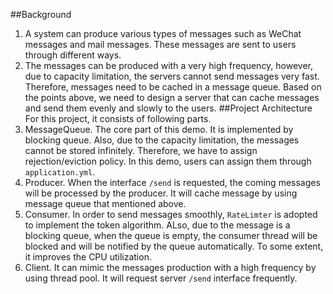 ##Background
1. A system can produce various types of messages such as WeChat messages and mail messages. These messages are sent to users through different ways.
2. The messages can be produced with a very high frequency, however, due to capacity limitation, the servers cannot send messages very fast. Therefore, messages need to be cached in a message queue.
Based on the points above, we need to design a server that can cache messages and send them evenly and slowly to the users.
##Project Architecture
For this project, it consists of following parts.
1. MessageQueue. The core part of this demo. It is implemented by blocking queue. Also, due to the capacity limitation, the messages cannot be stored infinitely. Therefore, we have to assign
rejection/eviction policy. In this demo, users can assign them through `application.yml`.
2. Producer. When the interface `/send` is requested, the coming messages will be processed by the producer. It will cache message by using message queue that mentioned above.
3. Consumer. In order to send messages smoothly, `RateLimter` is adopted to implement the token algorithm. ALso, due to the message is a blocking queue, when the queue is empty, the consumer thread will be blocked and will be notified by the queue automatically. To some extent, it improves the CPU utilization.
4. Client. It can mimic the messages production with a high frequency by using thread pool. It will request server `/send` interface frequently.


